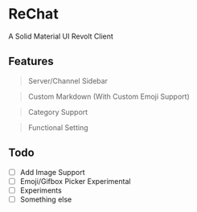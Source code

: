 # ReChat

A Solid Material UI Revolt Client

## Features

> Server/Channel Sidebar

> Custom Markdown (With Custom Emoji Support)

> Category Support

> Functional Setting

## Todo

- [ ] Add Image Support
- [ ] Emoji/Gifbox Picker Experimental
- [ ] Experiments
- [ ] Something else
